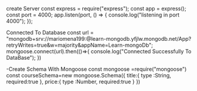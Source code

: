
create Server
const express = require("express");
const app = express();
const port = 4000;
app.listen(port, () => {
  console.log("listening in port 4000");
});



Connected To Database
const url =
  "mongodb+srv://mariomena199:<Password>@learn-mongodb.yfjlw.mongodb.net/App?retryWrites=true&w=majority&appName=Learn-mongoDb";
mongoose.connect(url).then(()=>{
  console.log("Connected Successfully To DataBase");
})


-Create Schema With Mongoose 
const mongoose =require("mongoose")
const courseSchema=new mongoose.Schema({
title:{
  type :String,
  required:true
},
price:{
  type :Number,
  required:true
}
})
